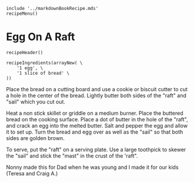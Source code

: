 ~~~ markdown-script
include '../markdownBookRecipe.mds'
recipeMenu()
~~~

# Egg On A Raft

~~~ markdown-script
recipeHeader()
~~~

~~~ markdown-script
recipeIngredients(arrayNew( \
    '1 egg', \
    '1 slice of bread' \
))
~~~

Place the bread on a cutting board and use a cookie or biscuit cutter to cut a hole in the center of
the bread. Lightly butter both sides of the "raft" and "sail" which you cut out.

Heat a non stick skillet or griddle on a medium burner. Place the buttered bread on the cooking
surface. Place a dot of butter in the hole of the "raft", and crack an egg into the melted butter.
Salt and pepper the egg and allow it to set up. Turn the bread and egg over as well as the "sail" so
that both sides are golden brown.

To serve, put the "raft" on a serving plate. Use a large toothpick to skewer the "sail" and stick
the "mast" in the crust of the 'raft".

Nonny made this for Dad when he was young and I made it for our kids (Teresa and Craig A.)
